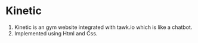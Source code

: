 # Kinetic

1. Kinetic is an gym website integrated with tawk.io which is like a chatbot.
2. Implemented using Html and Css.

